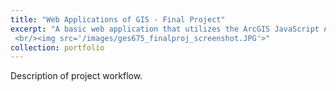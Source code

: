 ```yaml
---
title: "Web Applications of GIS - Final Project"
excerpt: "A basic web application that utilizes the ArcGIS JavaScript API.
 <br/><img src='/images/ges675_finalproj_screenshot.JPG'>"
collection: portfolio
---
```


<a href='/ges675_finalproj/index.html'></a>

Description of project workflow.
